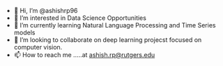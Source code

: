- 👋 Hi, I’m @ashishrp96
- 👀 I’m interested in Data Science Opportunities
- 🌱 I’m currently learning Natural Language Processing and Time Series models
- 💞️ I’m looking to collaborate on deep learning projecst focused on computer vision.
- 📫 How to reach me .....at ashish.rp@rutgers.edu

<!---
ashishrp96/ashishrp96 is a ✨ special ✨ repository because its `README.md` (this file) appears on your GitHub profile.
You can click the Preview link to take a look at your changes.
--->
